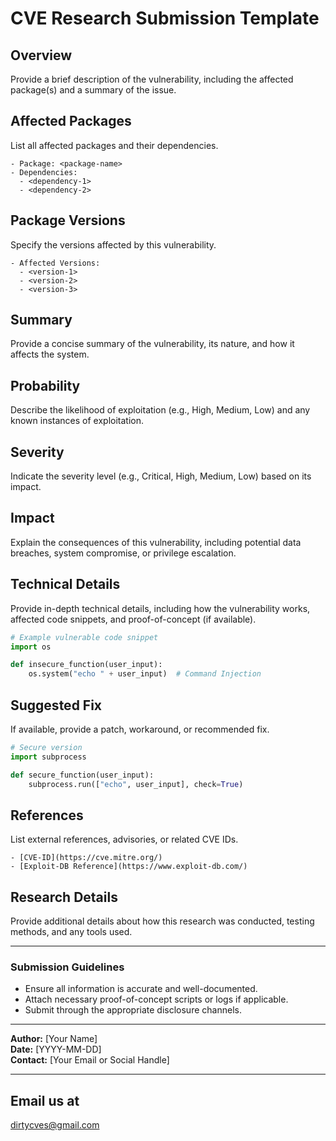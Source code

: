 # CVE Research Submission Template

## Overview
Provide a brief description of the vulnerability, including the affected package(s) and a summary of the issue.

## Affected Packages
List all affected packages and their dependencies.

```
- Package: <package-name>
- Dependencies:
  - <dependency-1>
  - <dependency-2>
```

## Package Versions
Specify the versions affected by this vulnerability.

```
- Affected Versions:
  - <version-1>
  - <version-2>
  - <version-3>
```

## Summary
Provide a concise summary of the vulnerability, its nature, and how it affects the system.

## Probability
Describe the likelihood of exploitation (e.g., High, Medium, Low) and any known instances of exploitation.

## Severity
Indicate the severity level (e.g., Critical, High, Medium, Low) based on its impact.

## Impact
Explain the consequences of this vulnerability, including potential data breaches, system compromise, or privilege escalation.

## Technical Details
Provide in-depth technical details, including how the vulnerability works, affected code snippets, and proof-of-concept (if available).

```python
# Example vulnerable code snippet
import os

def insecure_function(user_input):
    os.system("echo " + user_input)  # Command Injection
```

## Suggested Fix
If available, provide a patch, workaround, or recommended fix.

```python
# Secure version
import subprocess

def secure_function(user_input):
    subprocess.run(["echo", user_input], check=True)
```

## References
List external references, advisories, or related CVE IDs.

```
- [CVE-ID](https://cve.mitre.org/)
- [Exploit-DB Reference](https://www.exploit-db.com/)
```

## Research Details
Provide additional details about how this research was conducted, testing methods, and any tools used.

---

### Submission Guidelines
- Ensure all information is accurate and well-documented.
- Attach necessary proof-of-concept scripts or logs if applicable.
- Submit through the appropriate disclosure channels.

---

**Author:** [Your Name]  
**Date:** [YYYY-MM-DD]  
**Contact:** [Your Email or Social Handle]

---

## Email us at 
dirtycves@gmail.com

